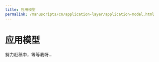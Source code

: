 ```yaml
---
title: 应用模型
permalink: /manuscripts/cn/application-layer/application-model.html
---
```


# 应用模型

努力赶稿中，等等我呀...
